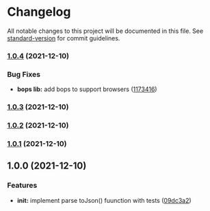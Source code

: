 # Changelog

All notable changes to this project will be documented in this file. See [standard-version](https://github.com/conventional-changelog/standard-version) for commit guidelines.

### [1.0.4](https://github.com/kawkab-oss/fatoora-parser/compare/v1.0.3...v1.0.4) (2021-12-10)


### Bug Fixes

* **bops lib:** add bops to support browsers ([1173416](https://github.com/kawkab-oss/fatoora-parser/commit/11734164baccd8551653b097e5206ec96dbb2143))

### [1.0.3](https://github.com/kawkab-oss/fatoora-parser/compare/v1.0.2...v1.0.3) (2021-12-10)

### [1.0.2](https://github.com/kawkab-oss/fatoora-parser/compare/v1.0.1...v1.0.2) (2021-12-10)

### [1.0.1](https://github.com/kawkab-oss/fatoora-parser/compare/v1.0.0...v1.0.1) (2021-12-10)

## 1.0.0 (2021-12-10)


### Features

* **init:** implement parse toJson() fuunction with tests ([09dc3a2](https://github.com/kawkab-oss/fatoora-parser/commit/09dc3a2d6a70213f95df6b36a3d86527ed125eaa))
